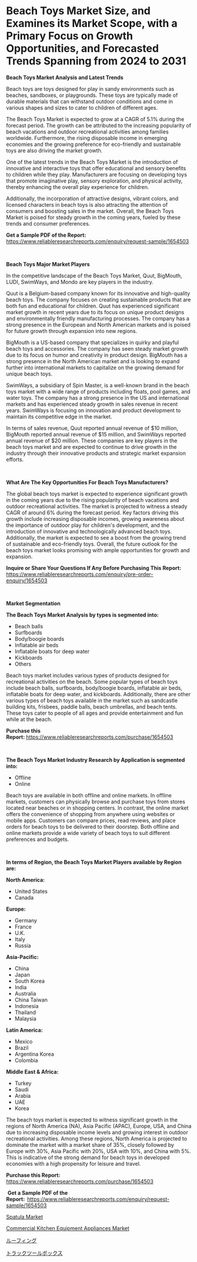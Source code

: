 <p><h1>Beach Toys Market Size, and Examines its Market Scope, with a Primary Focus on Growth Opportunities, and Forecasted Trends Spanning from 2024 to 2031</h1></p><p><strong>Beach Toys Market Analysis and Latest Trends</strong></p>
<p><p>Beach toys are toys designed for play in sandy environments such as beaches, sandboxes, or playgrounds. These toys are typically made of durable materials that can withstand outdoor conditions and come in various shapes and sizes to cater to children of different ages.</p><p>The Beach Toys Market is expected to grow at a CAGR of 5.1% during the forecast period. The growth can be attributed to the increasing popularity of beach vacations and outdoor recreational activities among families worldwide. Furthermore, the rising disposable income in emerging economies and the growing preference for eco-friendly and sustainable toys are also driving the market growth.</p><p>One of the latest trends in the Beach Toys Market is the introduction of innovative and interactive toys that offer educational and sensory benefits to children while they play. Manufacturers are focusing on developing toys that promote imaginative play, sensory exploration, and physical activity, thereby enhancing the overall play experience for children.</p><p>Additionally, the incorporation of attractive designs, vibrant colors, and licensed characters in beach toys is also attracting the attention of consumers and boosting sales in the market. Overall, the Beach Toys Market is poised for steady growth in the coming years, fueled by these trends and consumer preferences.</p></p>
<p><strong>Get a Sample PDF of the Report:&nbsp;</strong> <a href="https://www.reliableresearchreports.com/enquiry/request-sample/1654503">https://www.reliableresearchreports.com/enquiry/request-sample/1654503</a></p>
<p>&nbsp;</p>
<p><strong>Beach Toys Major Market Players</strong></p>
<p><p>In the competitive landscape of the Beach Toys Market, Quut, BigMouth, LUDI, SwimWays, and Mondo are key players in the industry. </p><p>Quut is a Belgium-based company known for its innovative and high-quality beach toys. The company focuses on creating sustainable products that are both fun and educational for children. Quut has experienced significant market growth in recent years due to its focus on unique product designs and environmentally friendly manufacturing processes. The company has a strong presence in the European and North American markets and is poised for future growth through expansion into new regions.</p><p>BigMouth is a US-based company that specializes in quirky and playful beach toys and accessories. The company has seen steady market growth due to its focus on humor and creativity in product design. BigMouth has a strong presence in the North American market and is looking to expand further into international markets to capitalize on the growing demand for unique beach toys.</p><p>SwimWays, a subsidiary of Spin Master, is a well-known brand in the beach toys market with a wide range of products including floats, pool games, and water toys. The company has a strong presence in the US and international markets and has experienced steady growth in sales revenue in recent years. SwimWays is focusing on innovation and product development to maintain its competitive edge in the market.</p><p>In terms of sales revenue, Quut reported annual revenue of $10 million, BigMouth reported annual revenue of $15 million, and SwimWays reported annual revenue of $20 million. These companies are key players in the beach toys market and are expected to continue to drive growth in the industry through their innovative products and strategic market expansion efforts.</p></p>
<p>&nbsp;</p>
<p><strong>What Are The Key Opportunities For Beach Toys Manufacturers?</strong></p>
<p><p>The global beach toys market is expected to experience significant growth in the coming years due to the rising popularity of beach vacations and outdoor recreational activities. The market is projected to witness a steady CAGR of around 6% during the forecast period. Key factors driving this growth include increasing disposable incomes, growing awareness about the importance of outdoor play for children's development, and the introduction of innovative and technologically advanced beach toys. Additionally, the market is expected to see a boost from the growing trend of sustainable and eco-friendly toys. Overall, the future outlook for the beach toys market looks promising with ample opportunities for growth and expansion.</p></p>
<p><strong>Inquire or Share Your Questions If Any Before Purchasing This Report:</strong> <a href="https://www.reliableresearchreports.com/enquiry/pre-order-enquiry/1654503">https://www.reliableresearchreports.com/enquiry/pre-order-enquiry/1654503</a></p>
<p>&nbsp;</p>
<p><strong>Market Segmentation</strong></p>
<p><strong>The Beach Toys Market Analysis by types is segmented into:</strong></p>
<p><ul><li>Beach balls</li><li>Surfboards</li><li>Body/boogie boards</li><li>Inflatable air beds</li><li>Inflatable boats for deep water</li><li>Kickboards</li><li>Others</li></ul></p>
<p><p>Beach toys market includes various types of products designed for recreational activities on the beach. Some popular types of beach toys include beach balls, surfboards, body/boogie boards, inflatable air beds, inflatable boats for deep water, and kickboards. Additionally, there are other various types of beach toys available in the market such as sandcastle building kits, frisbees, paddle balls, beach umbrellas, and beach tents. These toys cater to people of all ages and provide entertainment and fun while at the beach.</p></p>
<p><strong>Purchase this Report:&nbsp;</strong><a href="https://www.reliableresearchreports.com/purchase/1654503">https://www.reliableresearchreports.com/purchase/1654503</a></p>
<p>&nbsp;</p>
<p><strong>The Beach Toys Market Industry Research by Application is segmented into:</strong></p>
<p><ul><li>Offline</li><li>Online</li></ul></p>
<p><p>Beach toys are available in both offline and online markets. In offline markets, customers can physically browse and purchase toys from stores located near beaches or in shopping centers. In contrast, the online market offers the convenience of shopping from anywhere using websites or mobile apps. Customers can compare prices, read reviews, and place orders for beach toys to be delivered to their doorstep. Both offline and online markets provide a wide variety of beach toys to suit different preferences and budgets.</p></p>
<p>&nbsp;</p>
<p><strong>In terms of Region, the Beach Toys Market Players available by Region are:</strong></p>
<p>
    <p> <strong> North America: </strong>
        <ul>
            <li>United States</li>
            <li>Canada</li>
        </ul>
        </p> 
    <p> <strong> Europe: </strong>
        <ul>
            <li>Germany</li>
            <li>France</li>
            <li>U.K.</li>
            <li>Italy</li>
            <li>Russia</li>
        </ul>
        </p> 
    <p> <strong> Asia-Pacific: </strong>
        <ul>
            <li>China</li>
            <li>Japan</li>
            <li>South Korea</li>
            <li>India</li>
            <li>Australia</li>
            <li>China Taiwan</li>
            <li>Indonesia</li>
            <li>Thailand</li>
            <li>Malaysia</li>
        </ul>
        </p> 
    <p> <strong> Latin America: </strong>
        <ul>
            <li>Mexico</li>
            <li>Brazil</li>
            <li>Argentina Korea</li>
            <li>Colombia</li>
        </ul>
        </p> 
    <p> <strong> Middle East & Africa: </strong>
        <ul>
            <li>Turkey</li>
            <li>Saudi</li>
            <li>Arabia</li>
            <li>UAE</li>
            <li>Korea</li>
        </ul>
    </p>
    </p>
<p><p>The beach toys market is expected to witness significant growth in the regions of North America (NA), Asia Pacific (APAC), Europe, USA, and China due to increasing disposable income levels and growing interest in outdoor recreational activities. Among these regions, North America is projected to dominate the market with a market share of 35%, closely followed by Europe with 30%, Asia Pacific with 20%, USA with 10%, and China with 5%. This is indicative of the strong demand for beach toys in developed economies with a high propensity for leisure and travel.</p></p>
<p><strong>Purchase this Report: </strong><a href="https://www.reliableresearchreports.com/purchase/1654503">https://www.reliableresearchreports.com/purchase/1654503</a></p>
<p>&nbsp;<strong>Get a Sample PDF of the Report:&nbsp;&nbsp;</strong><a href="https://www.reliableresearchreports.com/enquiry/request-sample/1654503">https://www.reliableresearchreports.com/enquiry/request-sample/1654503</a></p>
<p><strong></strong></p>
<p><p><a href="https://github.com/nicholepatriciadoylenwnrjr0/Market-Research-Report-List-1/blob/main/spatula-market.md">Spatula Market</a></p><p><a href="https://github.com/gamblestampleyjenny50m5sl6/Market-Research-Report-List-1/blob/main/commercial-kitchen-equipment-appliances-market.md">Commercial Kitchen Equipment Appliances Market</a></p><p><a href="https://medium.com/@lenorakris2023/%E5%B1%8B%E6%A0%B9%E5%B8%82%E5%A0%B4%E3%81%AF%E5%B8%82%E5%A0%B4%E3%82%B7%E3%82%A7%E3%82%A2-%E5%B8%82%E5%A0%B4%E3%83%88%E3%83%AC%E3%83%B3%E3%83%89-%E3%81%8A%E3%82%88%E3%81%B3%E5%B8%82%E5%A0%B4%E6%88%90%E9%95%B7%E3%81%AB%E9%96%A2%E3%81%99%E3%82%8B%E6%83%85%E5%A0%B1%E3%82%92%E6%8F%90%E4%BE%9B%E3%81%97%E3%81%BE%E3%81%99-40dd87b529d3">ルーフィング</a></p><p><a href="https://github.com/nemesis2824/Market-Research-Report-List-1/blob/main/24410176619.md">トラックツールボックス</a></p></p>